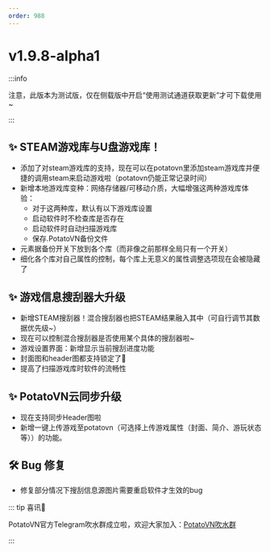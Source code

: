 ```yaml
---
order: 988
---
```

# v1.9.8-alpha1

:::info

注意，此版本为测试版，仅在侧载版中开启“使用测试通道获取更新”才可下载使用~

:::

## ✨ STEAM游戏库与U盘游戏库！

* 添加了对steam游戏库的支持，现在可以在potatovn里添加steam游戏库并便捷的调用steam来启动游戏啦（potatovn仍能正常记录时间）
* 新增本地游戏库变种：网络存储器/可移动介质，大幅增强这两种游戏库体验：
  * 对于这两种库，默认有以下游戏库设置
  * 启动软件时不检查库是否存在
  * 启动软件时自动扫描游戏库
  * 保存.PotatoVN备份文件
* 元素据备份开关下放到各个库（而非像之前那样全局只有一个开关）
* 细化各个库对自己属性的控制，每个库上无意义的属性调整选项现在会被隐藏了

## ✨ 游戏信息搜刮器大升级

* 新增STEAM搜刮器！混合搜刮器也把STEAM结果融入其中（可自行调节其数据优先级~）
* 现在可以控制混合搜刮器是否使用某个具体的搜刮器啦~
* 游戏设置界面：新增显示当前搜刮进度功能
* 封面图和header图都支持锁定了🤗
* 提高了扫描游戏库时软件的流畅性

## ✨ PotatoVN云同步升级

* 现在支持同步Header图啦
* 新增一键上传游戏至potatovn（可选择上传游戏属性（封面、简介、游玩状态等））的功能。

## 🛠️ Bug 修复

* 修复部分情况下搜刮信息源图片需要重启软件才生效的bug

::: tip 喜讯🎉

PotatoVN官方Telegram吹水群成立啦，欢迎大家加入：[PotatoVN吹水群](https://t.me/potato_vn)

:::
